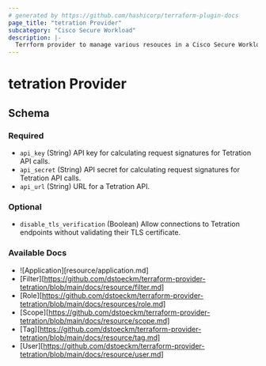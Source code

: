 ```yaml
---
# generated by https://github.com/hashicorp/terraform-plugin-docs
page_title: "tetration Provider"
subcategory: "Cisco Secure Workload"
description: |-
  Terrform provider to manage various resouces in a Cisco Secure Workload Cluster
---
```


# tetration Provider





<!-- schema generated by tfplugindocs -->
## Schema

### Required

- `api_key` (String) API key for calculating request signatures for Tetration API calls.
- `api_secret` (String) API secret for calculating request signatures for Tetration API calls.
- `api_url` (String) URL for a Tetration API.

### Optional

- `disable_tls_verification` (Boolean) Allow connections to Tetration endpoints without validating their TLS certificate.

### Available Docs
* ![Application][resource/application.md]
* [Filter][https://github.com/dstoeckm/terraform-provider-tetration/blob/main/docs/resource/filter.md]
* [Role][https://github.com/dstoeckm/terraform-provider-tetration/blob/main/docs/resources/role.md]
* [Scope][https://github.com/dstoeckm/terraform-provider-tetration/blob/main/docs/resource/scope.md]
* [Tag][https://github.com/dstoeckm/terraform-provider-tetration/blob/main/docs/resource/tag.md]
* [User][https://github.com/dstoeckm/terraform-provider-tetration/blob/main/docs/resource/user.md]
